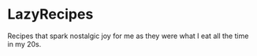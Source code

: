 # LazyRecipes
Recipes that spark nostalgic joy for me as they were what I eat all the time in my 20s.

